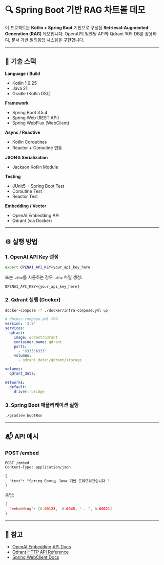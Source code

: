 # 🔍 Spring Boot 기반 RAG 차트볼 데모

이 프로젝트는 **Kotlin + Spring Boot** 기반으로 구성된 **Retrieval-Augmented Generation (RAG)** 데모입니다.
OpenAI의 임벤딩 API와 Qdrant 벡터 DB를 활용하여, 문서 기반 질의응답 시스템을 구현합니다.

---

## 🏡 기술 스택
**Language / Build**
- Kotlin 1.9.25
- Java 21
- Gradle (Kotlin DSL)

**Framework**
- Spring Boot 3.5.4
- Spring Web (REST API)
- Spring WebFlux (WebClient)

**Async / Reactive**
- Kotlin Coroutines
- Reactor + Coroutine 연동

**JSON & Serialization**
- Jackson Kotlin Module

**Testing**
- JUnit5 + Spring Boot Test
- Coroutine Test
- Reactor Test

**Embedding / Vector**
- OpenAI Embedding API
- Qdrant (via Docker)

---

## ⚙️ 실행 방법

### 1. OpenAI API Key 설정

```bash
export OPENAI_API_KEY=your_api_key_here
```

또는 `.env`를 사용하는 경우 `.env` 파일 생성:

```
OPENAI_API_KEY={your_api_key_here}
```

### 2. Qdrant 실행 (Docker)

```bash
docker-compose -f ./docker/infra-compose.yml up
```

```yaml
# docker-compose.yml 예시
version: '3.9'
services:
  qdrant:
    image: qdrant/qdrant
    container_name: qdrant
    ports:
      - "6333:6333"
    volumes:
      - qdrant_data:/qdrant/storage

volumes:
  qdrant_data:

networks:
  default:
    driver: bridge
```

### 3. Spring Boot 애플리케이션 실행

```bash
./gradlew bootRun
```

---

## 📬 API 예시

### POST /embed

```http
POST /embed
Content-Type: application/json

{
  "text": "Spring Boot는 Java 기반 프리모워크입니다."
}
```

응답:

```json
{
  "embedding": [0.00123, -0.0045, "...", 0.00021]
}
```

---

## 📌 참고

* [OpenAI Embedding API Docs](https://platform.openai.com/docs/guides/embeddings)
* [Qdrant HTTP API Reference](https://qdrant.tech/documentation/)
* [Spring WebClient Docs](https://docs.spring.io/spring-framework/docs/current/reference/html/web-reactive.html#webflux-client)